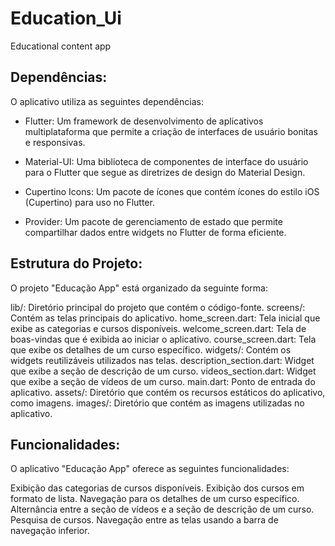 # Education_Ui
Educational content app

## Dependências:
O aplicativo utiliza as seguintes dependências:

- Flutter: Um framework de desenvolvimento de aplicativos multiplataforma que permite a criação de interfaces de usuário bonitas e responsivas.

- Material-UI: Uma biblioteca de componentes de interface do usuário para o Flutter que segue as diretrizes de design do Material Design.

- Cupertino Icons: Um pacote de ícones que contém ícones do estilo iOS (Cupertino) para uso no Flutter.

- Provider: Um pacote de gerenciamento de estado que permite compartilhar dados entre widgets no Flutter de forma eficiente.

## Estrutura do Projeto:
O projeto "Educação App" está organizado da seguinte forma:

lib/: Diretório principal do projeto que contém o código-fonte.
screens/: Contém as telas principais do aplicativo.
home_screen.dart: Tela inicial que exibe as categorias e cursos disponíveis.
welcome_screen.dart: Tela de boas-vindas que é exibida ao iniciar o aplicativo.
course_screen.dart: Tela que exibe os detalhes de um curso específico.
widgets/: Contém os widgets reutilizáveis utilizados nas telas.
description_section.dart: Widget que exibe a seção de descrição de um curso.
videos_section.dart: Widget que exibe a seção de vídeos de um curso.
main.dart: Ponto de entrada do aplicativo.
assets/: Diretório que contém os recursos estáticos do aplicativo, como imagens.
images/: Diretório que contém as imagens utilizadas no aplicativo.

## Funcionalidades:
O aplicativo "Educação App" oferece as seguintes funcionalidades:

Exibição das categorias de cursos disponíveis.
Exibição dos cursos em formato de lista.
Navegação para os detalhes de um curso específico.
Alternância entre a seção de vídeos e a seção de descrição de um curso.
Pesquisa de cursos.
Navegação entre as telas usando a barra de navegação inferior.

